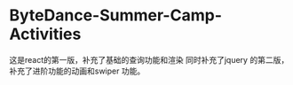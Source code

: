 # ByteDance-Summer-Camp-Activities

这是react的第一版，补充了基础的查询功能和渲染
同时补充了jquery 的第二版，补充了进阶功能的动画和swiper 功能。
